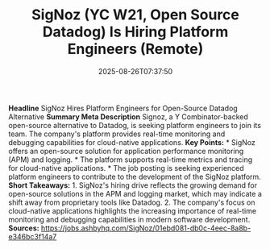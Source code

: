 ﻿---
title: "SigNoz (YC W21, Open Source Datadog) Is Hiring Platform Engineers (Remote)"
date: "2025-08-26T07:37:50"
category: "Markets"
summary: ""
slug: "signoz yc w21 open source datadog is hiring platform enginee"
source_urls:
  - "https://jobs.ashbyhq.com/SigNoz/01ebd081-db0c-4eec-8a8b-e346bc3f14a7"
seo:
  title: "SigNoz (YC W21, Open Source Datadog) Is Hiring Platform Engineers (Remote) | Hash n Hedge"
  description: ""
  keywords: ["news", "markets", "brief"]
---
**Headline** SigNoz Hires Platform Engineers for Open-Source Datadog Alternative  **Summary Meta Description** Signoz, a Y Combinator-backed open-source alternative to Datadog, is seeking platform engineers to join its team. The company's platform provides real-time monitoring and debugging capabilities for cloud-native applications.  **Key Points:**  * SigNoz offers an open-source solution for application performance monitoring (APM) and logging. * The platform supports real-time metrics and tracing for cloud-native applications. * The job posting is seeking experienced platform engineers to contribute to the development of the SigNoz platform.  **Short Takeaways:**  1. SigNoz's hiring drive reflects the growing demand for open-source solutions in the APM and logging market, which may indicate a shift away from proprietary tools like Datadog. 2. The company's focus on cloud-native applications highlights the increasing importance of real-time monitoring and debugging capabilities in modern software development.  **Sources:** https://jobs.ashbyhq.com/SigNoz/01ebd081-db0c-4eec-8a8b-e346bc3f14a7 
